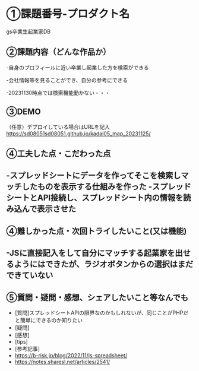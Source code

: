# ①課題番号-プロダクト名
gs卒業生起業家DB

## ②課題内容（どんな作品か）
-自身のプロフィールに近い卒業し起業した方を検索ができる

-会社情報等を見ることができ、自分の参考にできる

-20231130時点では検索機能動かない・・・

## ③DEMO
（任意）デプロイしている場合はURLを記入
https://sd08051sd08051.github.io/kadai05_map_20231125/

## ④工夫した点・こだわった点

-スプレッドシートにデータを作ってそこを検索しマッチしたものを表示する仕組みを作った
-スプレッドシートとAPI接続し、スプレッドシート内の情報を読み込んで表示させた
-

## ④難しかった点・次回トライしたいこと(又は機能)
-JSに直接記入をして自分にマッチする起業家を出せるようにはできたが、ラジオボタンからの選択はまだできていない
-

## ⑤質問・疑問・感想、シェアしたいこと等なんでも
- [質問]スプレッドシートAPIの限界なのかもしれないが、同じことがPHPだと簡単にできるのか知りたい
- [疑問]
- [感想]
- [tips]
- [参考記事]
- https://b-risk.jp/blog/2022/11/js-spreadsheet/
- https://notes.sharesl.net/articles/2541/



